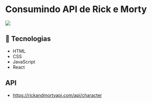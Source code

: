 <h1>Consumindo API de Rick e Morty</h1>

<img align='center' src='/public/Assets/Animação.gif'></img>

## 🚀 Tecnologias

- HTML 
- CSS
- JavaScript
- React

## API 

- https://rickandmortyapi.com/api/character
